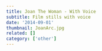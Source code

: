 ```yaml
---
title: Joan The Woman - With Voice
subtitle: Film stills with voice
date: '2014-09-01'
thumbnail: JoanArc.jpg
related: []
category: ['other']
---
```

